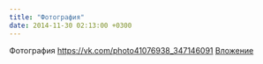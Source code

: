 ```yaml
---
title: "Фотография"
date: 2014-11-30 02:13:00 +0300
---
```


Фотография
<a class="vk-attach" href="https://vk.com/photo41076938_347146091">https://vk.com/photo41076938_347146091</a>
<a class="vk-attach" href="https://vk.com/photo41076938_347146091">Вложение</a>
